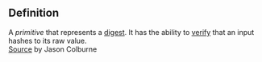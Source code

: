 ## Definition
A _primitive_ that represents a [digest](digest). It has the ability to [verify](verify) that an input hashes to its raw value.\
[Source](https://github.com/WebOfTrust/cesride#terminology) by Jason Colburne